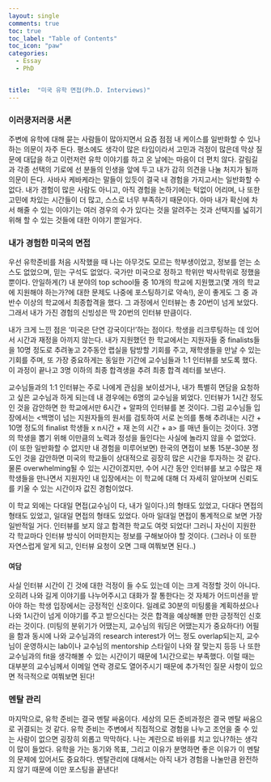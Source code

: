 ```yaml
---
layout: single
comments: true
toc: true
toc_label: "Table of Contents"
toc_icon: "paw"
categories:
  - Essay
  - PhD


title:  "미국 유학 면접(Ph.D. Interviews)"
---
```


### 이러쿵저러쿵 서론

주변에 유학에 대해 묻는 사람들이 많아지면서 요즘 점점 내 케이스를 일반화할 수 있나 하는 의문이 자주 든다. 평소에도 생각이 많은 타입이라서 고민과 걱정이 많은데 막상 질문에 대답을 하고 이런저런 유학 이야기를 하고 온 날에는 마음이 더 편치 않다. 갈림길과 각종 선택의 기로에 선 분들의 인생을 앞에 두고 내가 감히 의견을 나눌 처지가 될까 의문이 든다. 사바사 케바케라는 말들이 있듯이 결국 내 경험을 가지고서는 일반화할 수 없다. 내가 경험이 많은 사람도 아니고, 아직 경험을 논하기에는 턱없이 어리며, 나 또한 고민에 차있는 시간들이 더 많고, 스스로 너무 부족하기 때문이다. 아마 내가 확신에 차서 해줄 수 있는 이야기는 여러 경우의 수가 있다는 것을 알려주는 것과 선택지를 넓히기 위해 할 수 있는 것들에 대한 이야기 뿐일거다.

### 내가 경험한 미국의 면접    

우선 유학준비를 처음 시작했을 때 나는 아무것도 모르는 학부생이었고, 정보를 얻는 소스도 없었으며, 믿는 구석도 없었다. 국가만 미국으로 정하고 학위만 박사학위로 정했을 뿐이다. 안일하게(?) 내 분야의 top school들 중 10개의 학교에 지원했고(몇 개의 학교에 지원해야 하는가?에 대한 문제도 나중에 포스팅하기로 약속!), 운이 좋게도 그 중 과반수 이상의 학교에서 최종합격을 했다. 그 과정에서 인터뷰는 총 20번이 넘게 보았다. 그래서 내가 가진 경험의 신빙성은 딱 20번의 인터뷰 만큼이다.   

내가 크게 느낀 점은 ‘미국은 단연 강국이다!’하는 점이다. 학생을 리크루팅하는 데 있어서 시간과 재정을 아끼지 않는다. 내가 지원했던 한 학교에서는 지원자들 중 finalists들을 10명 정도로 추려놓고 2주동안 랩실을 탐방할 기회를 주고, 재학생들을 만날 수 있는 기회를 주며, 또 가장 중요하게는 동일한 기간에 교수님들과 1:1 인터뷰를 보도록 했다. 이 과정이 끝나고 3명 이하의 최종 합격생을 추려 최종 합격 레터를 보낸다.   

교수님들과의 1:1 인터뷰는 주로 나에게 관심을 보이셨거나, 내가 특별히 면담을 요청하고 싶은 교수님과 하게 되는데 내 경우에는 6명의 교수님을 뵈었다. 인터뷰가 1시간 정도인 것을 감안하면 한 학교에서만 6시간 + 알파의 인터뷰를 본 것이다. 그럼 교수님들 입장에서는 <백명이 넘는 지원자들의 원서를 검토하여 서로 논의를 통해 추려내는 시간 + 10명 정도의 finalist 학생들 x n시간 + 재 논의 시간 + a> 를 매년 들이는 것이다. 3명의 학생을 뽑기 위해 이만큼의 노력과 정성을 들인다는 사실에 놀라지 않을 수 없었다. (이 또한 일반화할 수 없지만 내 경험을 미루어보면) 한국의 면접이 보통 15분-30분 정도인 것을 감안하면 미국의 학교들이 상대적으로 굉장히 많은 시간을 투자하는 것 같다. 물론 overwhelming될 수 있는 시간이겠지만, 수어 시간 동안 인터뷰를 보고 수많은 재학생들을 만나면서 지원자인 내 입장에서는 이 학교에 대해 더 자세히 알아보며 신뢰도를 키울 수 있는 시간이자 값진 경험이었다.    

이 학교 외에는 다대일 면접(교수님이 다, 내가 일이다.)의 형태도 있었고, 다대다 면접의 형태도 있었고, 일대일 면접의 형태도 있었다. 아마 일대일 면접이 통계적으로 보면 가장 일반적일 거다. 인터뷰를 보지 않고 합격한 학교도 여럿 되었다! 그러니 자신이 지원한 각 학교마다 인터뷰 방식이 어떠한지는 정보를 구해보아야 할 것이다. (그러나 이 또한 자연스럽게 알게 되고, 인터뷰 요청이 오면 그때 여쭤보면 된다..)   

#### 여담   

사실 인터뷰 시간이 긴 것에 대한 걱정이 들 수도 있는데 이는 크게 걱정할 것이 아니다. 오히려 나와 길게 이야기를 나누어주시고 대화가 잘 통한다는 것 자체가 어드미션을 받아야 하는 학생 입장에서는 긍정적인 신호이다. 일례로 30분의 미팅룸을 계획하셨으나 나와 1시간이 넘게 이야기를 주고 받으신다는 것은 합격을 예상해볼 만한 긍정적인 신호라는 것이다. (미팅의 분위기가 어땠는지, 교수님의 워딩은 어땠는지가 중요하다!) 어필을 함과 동시에 나와 교수님과의 research interest가 어느 정도 overlap되는지, 교수님이 운영하시는 lab이나 교수님의 mentorship 스타일이 나와 잘 맞는지 등등 나 또한 교수님과의 fit을 생각해볼 수 있는 시간이기 때문에 1시간으로는 부족했다. 이럴 때는 대부분의 교수님께서 이메일 연락 경로도 열어주시기 때문에 추가적인 질문 사항이 있으면 적극적으로 여쭤보면 된다!    

### 멘탈 관리   

마지막으로, 유학 준비는 결국 멘탈 싸움이다. 세상의 모든 준비과정은 결국 멘탈 싸움으로 귀결되는 것 같다. 유학 준비는 주변에서 직접적으로 경험을 나누고 조언을 줄 수 있는 사람이 없으면 굉장히 외롭고 막막하다. 나는 계란으로 바위를 치고 있나?하는 생각이 많이 들었다. 유학을 가는 동기와 목표, 그리고 이유가 분명하면 좋은 이유가 이 멘탈의 문제에 있어서도 중요하다. 멘탈관리에 대해서는 아직 내가 경험을 나눌만큼 완전하지 않기 때문에 이만 포스팅을 끝낸다!
